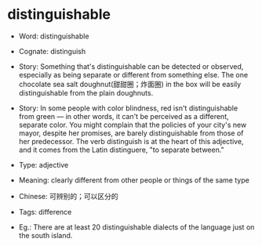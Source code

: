 # distinguishable

- Word: distinguishable
- Cognate: distinguish
- Story: Something that's distinguishable can be detected or observed, especially as being separate or different from something else. The one chocolate sea salt doughnut(甜甜圈；炸面圈) in the box will be easily distinguishable from the plain doughnuts.
- Story: In some people with color blindness, red isn't distinguishable from green — in other words, it can't be perceived as a different, separate color. You might complain that the policies of your city's new mayor, despite her promises, are barely distinguishable from those of her predecessor. The verb distinguish is at the heart of this adjective, and it comes from the Latin distinguere, "to separate between."

- Type: adjective
- Meaning: clearly different from other people or things of the same type
- Chinese: 可辨别的；可以区分的
- Tags: difference
- Eg.: There are at least 20 distinguishable dialects of the language just on the south island.

